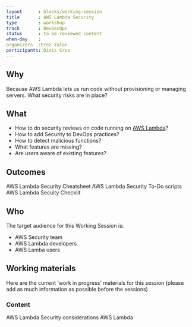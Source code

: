 ```yaml
---
layout      : blocks/working-session
title       : AWS Lambda Security
type        : workshop
track       : DevSecOps
status      : to be reviewed content
when-day    :
organizers  :Erez Yalon
participants: Dinis Cruz
---
```



## Why

Because AWS Lambda lets us run code without provisioning or managing servers. What security risks are in place?

## What

 - How to do security reviews on code running on [AWS Lambda](https://aws.amazon.com/lambda)?
 - How to add Security to DevOps practices?
 - How to detect malicious functions?
 - What features are missing?
 - Are users aware of existing features?
 
## Outcomes

AWS Lambda Security Cheatsheet
AWS Lambda Security To-Do scripts
AWS Lambda Secuity Checklit

## Who

The target audience for this Working Session is:

- AWS Security team
- AWS Lambda developers
- AWS Lamba users

## Working materials

Here are the current 'work in progress' materials for this session (please add as much information as possible before the sessions)

### Content

AWS Lambda Security considerations
AWS Lambda
